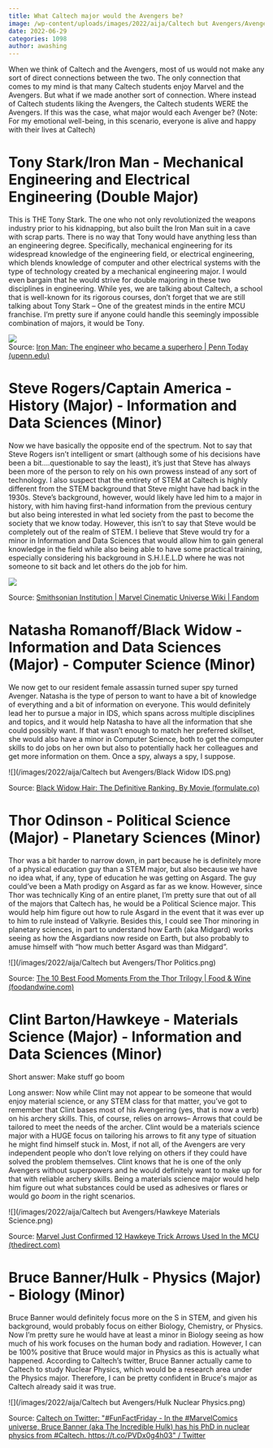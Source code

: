 ```yaml
---
title: What Caltech major would the Avengers be?
image: /wp-content/uploads/images/2022/aija/Caltech but Avengers/Avengers logo but Caltech.png
date: 2022-06-29
categories: 1098
author: awashing
---
```

When we think of Caltech and the Avengers, most of us would not make any sort of direct connections between the two. The only connection that comes to my mind is that many Caltech students enjoy Marvel and the Avengers. But what if we made another sort of connection. Where instead of Caltech students liking the Avengers, the Caltech students WERE the Avengers. If this was the case, what major would each Avenger be? (Note: For my emotional well-being, in this scenario, everyone is alive and happy with their lives at Caltech)

# Tony Stark/Iron Man - Mechanical Engineering and Electrical Engineering (Double Major)

This is THE Tony Stark. The one who not only revolutionized the weapons industry prior to his kidnapping, but also built the Iron Man suit in a cave with scrap parts. There is no way that Tony would have anything less than an engineering degree. Specifically, mechanical engineering for its widespread knowledge of the engineering field, or electrical engineering, which blends knowledge of computer and other electrical systems with the type of technology created by a mechanical engineering major. I would even bargain that he would strive for double majoring in these two disciplines in engineering. While yes, we are talking about Caltech, a school that is well-known for its rigorous courses, don’t forget that we are still talking about Tony Stark – One of the greatest minds in the entire MCU franchise. I’m pretty sure if anyone could handle this seemingly impossible combination of majors, it would be Tony.

![](/images/2022/aija/Caltech%20but%20Avengers/Iron%20Man%20Engineering.png)  
Source: [Iron Man: The engineer who became a superhero | Penn Today (upenn.edu)](https://penntoday.upenn.edu/news/iron-man-engineer-who-became-superhero)

# Steve Rogers/Captain America - History (Major) - Information and Data Sciences (Minor)

Now we have basically the opposite end of the spectrum. Not to say that Steve Rogers isn’t intelligent or smart (although some of his decisions have been a bit….questionable to say the least), it’s just that Steve has always been more of the person to rely on his own prowess instead of any sort of technology. I also suspect that the entirety of STEM at Caltech is highly different from the STEM background that Steve might have had back in the 1930s. Steve’s background, however, would likely have led him to a major in history, with him having first-hand information from the previous century but also being interested in what led society from the past to become the society that we know today. However, this isn’t to say that Steve would be completely out of the realm of STEM. I believe that Steve would try for a minor in Information and Data Sciences that would allow him to gain general knowledge in the field while also being able to have some practical training, especially considering his background in S.H.I.E.L.D where he was not someone to sit back and let others do the job for him.

![](/images/2022/aija/Caltech%20but%20Avengers/Captain%20America%20History1.png)

Source: [Smithsonian Institution | Marvel Cinematic Universe Wiki | Fandom](https://marvelcinematicuniverse.fandom.com/wiki/Smithsonian_Institution)

# 

# Natasha Romanoff/Black Widow - Information and Data Sciences (Major) - Computer Science (Minor)

We now get to our resident female assassin turned super spy turned Avenger. Natasha is the type of person to want to have a bit of knowledge of everything and a bit of information on everyone. This would definitely lead her to pursue a major in IDS, which spans across multiple disciplines and topics, and it would help Natasha to have all the information that she could possibly want. If that wasn’t enough to match her preferred skillset, she would also have a minor in Computer Science, both to get the computer skills to do jobs on her own but also to potentially hack her colleagues and get more information on them. Once a spy, always a spy, I suppose.

![](/images/2022/aija/Caltech but Avengers/Black Widow IDS.png)

Source: [Black Widow Hair: The Definitive Ranking, By Movie (formulate.co)](https://www.formulate.co/journal/p/black-widow-hair)

# Thor Odinson - Political Science (Major) - Planetary Sciences (Minor)

Thor was a bit harder to narrow down, in part because he is definitely more of a physical education guy than a STEM major, but also because we have no idea what, if any, type of education he was getting on Asgard. The guy could’ve been a Math prodigy on Asgard as far as we know. However, since Thor was technically King of an entire planet, I’m pretty sure that out of all of the majors that Caltech has, he would be a Political Science major. This would help him figure out how to rule Asgard in the event that it was ever up to him to rule instead of Valkyrie. Besides this, I could see Thor minoring in planetary sciences, in part to understand how Earth (aka Midgard) works seeing as how the Asgardians now reside on Earth, but also probably to amuse himself with “how much better Asgard was than Midgard”.

![](/images/2022/aija/Caltech but Avengers/Thor Politics.png)

Source: [The 10 Best Food Moments From the Thor Trilogy | Food & Wine (foodandwine.com)](https://www.foodandwine.com/news/marvel-thor-food-moments)

# Clint Barton/Hawkeye - Materials Science (Major) - Information and Data Sciences (Minor)

Short answer: Make stuff go boom

Long answer: Now while Clint may not appear to be someone that would enjoy material science, or any STEM class for that matter, you’ve got to remember that Clint bases most of his Avengering (yes, that is now a verb) on his archery skills. This, of course, relies on arrows– Arrows that could be tailored to meet the needs of the archer. Clint would be a materials science major with a HUGE focus on tailoring his arrows to fit any type of situation he might find himself stuck in. Most, if not all, of the Avengers are very independent people who don’t love relying on others if they could have solved the problem themselves. Clint knows that he is one of the only Avengers without superpowers and he would definitely want to make up for that with reliable archery skills. Being a materials science major would help him figure out what substances could be used as adhesives or flares or would go _boom_ in the right scenarios.

![](/images/2022/aija/Caltech but Avengers/Hawkeye Materials Science.png)

Source: [Marvel Just Confirmed 12 Hawkeye Trick Arrows Used In the MCU (thedirect.com)](https://thedirect.com/article/marvel-hawkeye-trick-arrows-mcu)

# Bruce Banner/Hulk - Physics (Major) - Biology (Minor)

Bruce Banner would definitely focus more on the S in STEM, and given his background, would probably focus on either Biology, Chemistry, or Physics. Now I’m pretty sure he would have at least a minor in Biology seeing as how much of his work focuses on the human body and radiation. However, I can be 100% positive that Bruce would major in Physics as this is actually what happened. According to Caltech’s twitter, Bruce Banner actually came to Caltech to study Nuclear Physics, which would be a research area under the Physics major. Therefore, I can be pretty confident in Bruce's major as Caltech already said it was true.

![](/images/2022/aija/Caltech but Avengers/Hulk Nuclear Physics.png)

Source: [Caltech on Twitter: "#FunFactFriday - In the #MarvelComics universe, Bruce Banner (aka The Incredible Hulk) has his PhD in nuclear physics from #Caltech. https://t.co/PVDx0g4h03" / Twitter](https://twitter.com/caltech/status/1203074606262714368)